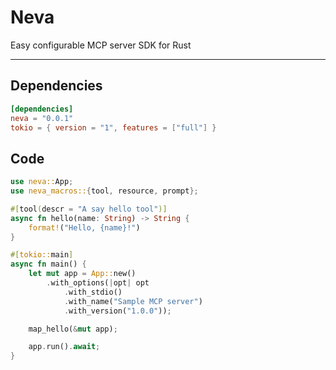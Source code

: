 # Neva
Easy configurable MCP server SDK for Rust

---

## Dependencies
```toml
[dependencies]
neva = "0.0.1"
tokio = { version = "1", features = ["full"] }
```

## Code

```rust
use neva::App;
use neva_macros::{tool, resource, prompt};

#[tool(descr = "A say hello tool")]
async fn hello(name: String) -> String {
    format!("Hello, {name}!")
}

#[tokio::main]
async fn main() {
    let mut app = App::new()
        .with_options(|opt| opt
            .with_stdio()
            .with_name("Sample MCP server")
            .with_version("1.0.0"));

    map_hello(&mut app);

    app.run().await;
}
```

